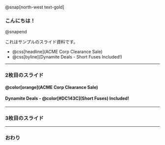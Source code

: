 @snap[north-west text-gold]
### こんにちは！
@snapend

これはサンプルのスライド資料です。  
  
  

- @css[headline](ACME Corp Clearance Sale)
- @css[byline](Dynamite Deals - Short Fuses Included!)


---


### 2枚目のスライド

#### @color[orange](ACME Corp Clearance Sale)

#### Dynamite Deals - @color[#DC143C](Short Fuses) Included!

---


### 3枚目のスライド


---


### おわり
